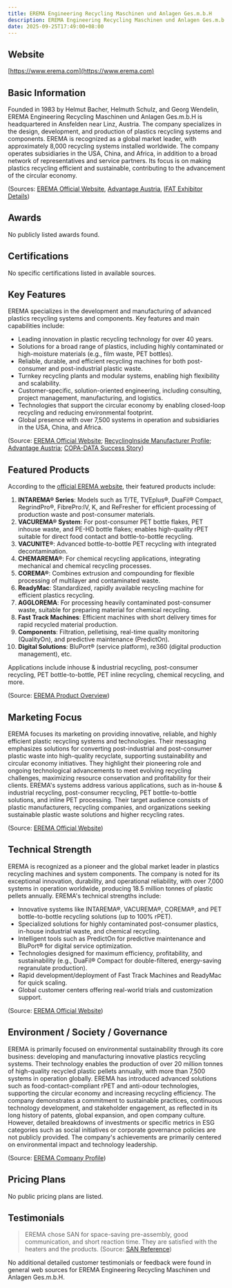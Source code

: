 ```yaml
---
title: EREMA Engineering Recycling Maschinen und Anlagen Ges.m.b.H
description: EREMA Engineering Recycling Maschinen und Anlagen Ges.m.b.H is a world leader in the development and manufacturing of advanced plastic recycling systems and components, headquartered in Ansfelden, Austria, and serving customers globally since 1983.
date: 2025-09-25T17:49:00+08:00
---
```


## Website

[https://www.erema.com](https://www.erema.com)

## Basic Information

Founded in 1983 by Helmut Bacher, Helmuth Schulz, and Georg Wendelin, EREMA Engineering Recycling Maschinen und Anlagen Ges.m.b.H is headquartered in Ansfelden near Linz, Austria. The company specializes in the design, development, and production of plastics recycling systems and components. EREMA is recognized as a global market leader, with approximately 8,000 recycling systems installed worldwide. The company operates subsidiaries in the USA, China, and Africa, in addition to a broad network of representatives and service partners. Its focus is on making plastics recycling efficient and sustainable, contributing to the advancement of the circular economy.

(Sources: [EREMA Official Website](https://www.erema.com), [Advantage Austria](https://www.advantageaustria.org/iq/company/en/erema-group-gmbh), [IFAT Exhibitor Details](https://exhibitors.ifat.de/en/exhibitors-products/exhibitors-brands/exhibitors-brands-details/exhibitorDetail/ID/1318139/))

## Awards

No publicly listed awards found.

## Certifications

No specific certifications listed in available sources.

## Key Features

EREMA specializes in the development and manufacturing of advanced plastics recycling systems and components. Key features and main capabilities include:

- Leading innovation in plastic recycling technology for over 40 years.
- Solutions for a broad range of plastics, including highly contaminated or high-moisture materials (e.g., film waste, PET bottles).
- Reliable, durable, and efficient recycling machines for both post-consumer and post-industrial plastic waste.
- Turnkey recycling plants and modular systems, enabling high flexibility and scalability.
- Customer-specific, solution-oriented engineering, including consulting, project management, manufacturing, and logistics.
- Technologies that support the circular economy by enabling closed-loop recycling and reducing environmental footprint.
- Global presence with over 7,500 systems in operation and subsidiaries in the USA, China, and Africa.

(Source: [EREMA Official Website](https://www.erema.com/en/home/); [RecyclingInside Manufacturer Profile](https://www.recyclinginside.com/manufacturer/erema-engineering-recycling-maschinen-und-anlagen-ges-m-b-h/); [Advantage Austria](https://www.advantageaustria.org/iq/company/en/erema-group-gmbh); [COPA-DATA Success Story](https://www.copadata.com/en/success-stories/make-it-new-how-erema-is-giving-plastics-a-second-life-austria/))

## Featured Products

According to the [official EREMA website](https://www.erema.com/en/products/products-overview/), their featured products include:

1. **INTAREMA® Series**: Models such as T/TE, TVEplus®, DuaFil® Compact, RegrindPro®, FibrePro:IV, K, and ReFresher for efficient processing of production waste and post-consumer materials.
2. **VACUREMA® System**: For post-consumer PET bottle flakes, PET inhouse waste, and PE-HD bottle flakes; enables high-quality rPET suitable for direct food contact and bottle-to-bottle recycling.
3. **VACUNITE®**: Advanced bottle-to-bottle PET recycling with integrated decontamination.
4. **CHEMAREMA®**: For chemical recycling applications, integrating mechanical and chemical recycling processes.
5. **COREMA®**: Combines extrusion and compounding for flexible processing of multilayer and contaminated waste.
6. **ReadyMac**: Standardized, rapidly available recycling machine for efficient plastics recycling.
7. **AGGLOREMA**: For processing heavily contaminated post-consumer waste, suitable for preparing material for chemical recycling.
8. **Fast Track Machines**: Efficient machines with short delivery times for rapid recycled material production.
9. **Components**: Filtration, pelletising, real-time quality monitoring (QualityOn), and predictive maintenance (PredictOn).
10. **Digital Solutions**: BluPort® (service platform), re360 (digital production management), etc.

Applications include inhouse & industrial recycling, post-consumer recycling, PET bottle-to-bottle, PET inline recycling, chemical recycling, and more.

(Source: [EREMA Product Overview](https://www.erema.com/en/products/products-overview/))

## Marketing Focus

EREMA focuses its marketing on providing innovative, reliable, and highly efficient plastic recycling systems and technologies. Their messaging emphasizes solutions for converting post-industrial and post-consumer plastic waste into high-quality recyclate, supporting sustainability and circular economy initiatives. They highlight their pioneering role and ongoing technological advancements to meet evolving recycling challenges, maximizing resource conservation and profitability for their clients. EREMA's systems address various applications, such as in-house & industrial recycling, post-consumer recycling, PET bottle-to-bottle solutions, and inline PET processing. Their target audience consists of plastic manufacturers, recycling companies, and organizations seeking sustainable plastic waste solutions and higher recycling rates.

(Source: [EREMA Official Website](https://www.erema.com))

## Technical Strength

EREMA is recognized as a pioneer and the global market leader in plastics recycling machines and system components. The company is noted for its exceptional innovation, durability, and operational reliability, with over 7,000 systems in operation worldwide, producing 18.5 million tonnes of plastic pellets annually. EREMA's technical strengths include:

- Innovative systems like INTAREMA®, VACUREMA®, COREMA®, and PET bottle-to-bottle recycling solutions (up to 100% rPET).
- Specialized solutions for highly contaminated post-consumer plastics, in-house industrial waste, and chemical recycling.
- Intelligent tools such as PredictOn for predictive maintenance and BluPort® for digital service optimization.
- Technologies designed for maximum efficiency, profitability, and sustainability (e.g., DuaFil® Compact for double-filtered, energy-saving regranulate production).
- Rapid development/deployment of Fast Track Machines and ReadyMac for quick scaling.
- Global customer centers offering real-world trials and customization support.

(Source: [EREMA Official Website](https://www.erema.com/en/home/))

## Environment / Society / Governance

EREMA is primarily focused on environmental sustainability through its core business: developing and manufacturing innovative plastics recycling systems. Their technology enables the production of over 20 million tonnes of high-quality recycled plastic pellets annually, with more than 7,500 systems in operation globally. EREMA has introduced advanced solutions such as food-contact-compliant rPET and anti-odour technologies, supporting the circular economy and increasing recycling efficiency. The company demonstrates a commitment to sustainable practices, continuous technology development, and stakeholder engagement, as reflected in its long history of patents, global expansion, and open company culture. However, detailed breakdowns of investments or specific metrics in ESG categories such as social initiatives or corporate governance policies are not publicly provided. The company's achievements are primarily centered on environmental impact and technology leadership.

(Source: [EREMA Company Profile](https://www.erema.com/en/company/))

## Pricing Plans

No public pricing plans are listed.

## Testimonials

> EREMA chose SAN for space-saving pre-assembly, good communication, and short reaction time. They are satisfied with the heaters and the products.
> (Source: [SAN Reference](https://www.san-as.com/references/erema))

No additional detailed customer testimonials or feedback were found in general web sources for EREMA Engineering Recycling Maschinen und Anlagen Ges.m.b.H.